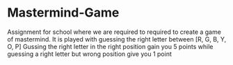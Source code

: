 # Mastermind-Game
Assignment for school where we are required to required to create a game of mastermind. 
It is played with guessing the right letter between [R, G, B, Y, O, P] 
Gussing the right letter in the right position gain you 5 points while guessing a right letter but wrong position give you 1 point
